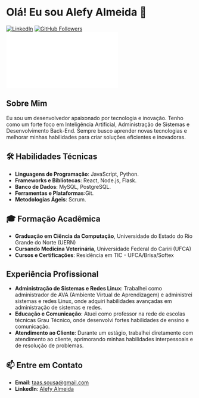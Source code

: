 # Olá! Eu sou Alefy Almeida 👋

[![LinkedIn](https://img.shields.io/badge/LinkedIn-Perfil-blue)](https://www.linkedin.com/in/alefy-almeida-18657b21a/)
[![GitHub Followers](https://img.shields.io/github/followers/alefytaas?label=Follow&style=social)](https://github.com/alefytaas)
[![Wakatime Stats](README_stats.md)](https://wakatime.com/)

## Sobre Mim

Eu sou um desenvolvedor apaixonado por tecnologia e inovação. Tenho como um forte foco em Inteligência Artificial, Administração de Sistemas e Desenvolvimento Back-End. Sempre busco aprender novas tecnologias e melhorar minhas habilidades para criar soluções eficientes e inovadoras.

## 🛠 Habilidades Técnicas

- **Linguagens de Programação**: JavaScript, Python.
- **Frameworks e Bibliotecas**: React, Node.js, Flask.
- **Banco de Dados**: MySQL, PostgreSQL.
- **Ferramentas e Plataformas**:Git.
- **Metodologias Ágeis**: Scrum.

## 🎓 Formação Acadêmica

- **Graduação em Ciência da Computação**, Universidade do Estado do Rio Grande do Norte (UERN)
- **Cursando Medicina Veterinária**, Universidade Federal do Cariri (UFCA)
- **Cursos e Certificações**: Residência em TIC - UFCA/Brisa/Softex


## Experiência Profissional

- **Administração de Sistemas e Redes Linux**: Trabalhei como administrador de AVA (Ambiente Virtual de Aprendizagem) e administrei sistemas e redes Linux, onde adquiri habilidades avançadas em administração de sistemas e redes.
- **Educação e Comunicação**: Atuei como professor na rede de escolas técnicas Grau Técnico, onde desenvolvi fortes habilidades de ensino e comunicação.
- **Atendimento ao Cliente**: Durante um estágio, trabalhei diretamente com atendimento ao cliente, aprimorando minhas habilidades interpessoais e de resolução de problemas.

## 📫 Entre em Contato

- **Email**: [taas.sousa@gmail.com](mailto:taas.sousa@gmail.com)
- **LinkedIn**: [Alefy Almeida](https://www.linkedin.com/in/alefy-almeida-18657b21a/)

